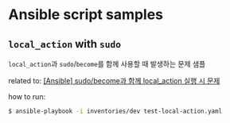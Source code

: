 # Ansible script samples


## `local_action` with `sudo`

`local_action`과 `sudo`/`become`를 함께 사용할 때 발생하는 문제 샘플

related to: [[Ansible] sudo/become과 함께 local_action 실행 시 문제](http://blog.leocat.kr/notes/2018/09/10/ansible-localaction-with-sudo)

how to run:

```bash
$ ansible-playbook -i inventories/dev test-local-action.yaml
```

